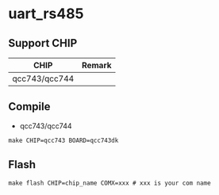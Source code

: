 # uart_rs485

## Support CHIP

|      CHIP        | Remark |
|:----------------:|:------:|
|qcc743/qcc744       |        |

## Compile

- qcc743/qcc744

```
make CHIP=qcc743 BOARD=qcc743dk
```

## Flash

```
make flash CHIP=chip_name COMX=xxx # xxx is your com name
```